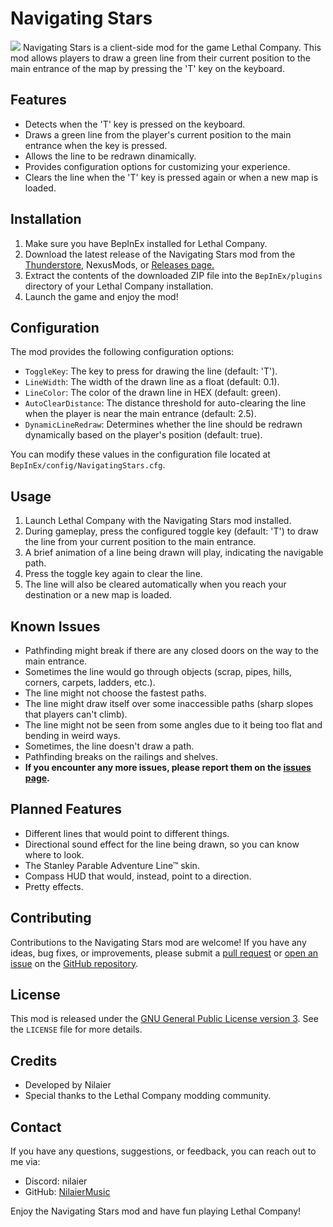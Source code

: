 # Navigating Stars
![](https://i.imgur.com/AxeJT4T.png)
Navigating Stars is a client-side mod for the game Lethal Company. This mod allows players to draw a green line from their current position to the main entrance of the map by pressing the 'T' key on the keyboard.

## Features

- Detects when the 'T' key is pressed on the keyboard.
- Draws a green line from the player's current position to the main entrance when the key is pressed.
- Allows the line to be redrawn dinamically.
- Provides configuration options for customizing your experience.
- Clears the line when the 'T' key is pressed again or when a new map is loaded.

## Installation

1. Make sure you have BepInEx installed for Lethal Company.
2. Download the latest release of the Navigating Stars mod from the [Thunderstore,](https://thunderstore.io/c/lethal-company/p/Nilaier/NavigatingStars/) NexusMods, or [Releases page.](https://github.com/NilaierMusic/NavigatingStars/releases)
3. Extract the contents of the downloaded ZIP file into the `BepInEx/plugins` directory of your Lethal Company installation.
4. Launch the game and enjoy the mod!

## Configuration

The mod provides the following configuration options:

- `ToggleKey`: The key to press for drawing the line (default: 'T').
- `LineWidth`: The width of the drawn line as a float (default: 0.1).
- `LineColor`: The color of the drawn line in HEX (default: green).
- `AutoClearDistance`: The distance threshold for auto-clearing the line when the player is near the main entrance (default: 2.5).
- `DynamicLineRedraw`: Determines whether the line should be redrawn dynamically based on the player's position (default: true).

You can modify these values in the configuration file located at `BepInEx/config/NavigatingStars.cfg`.

## Usage

1. Launch Lethal Company with the Navigating Stars mod installed.
2. During gameplay, press the configured toggle key (default: 'T') to draw the line from your current position to the main entrance.
3. A brief animation of a line being drawn will play, indicating the navigable path.
4. Press the toggle key again to clear the line.
5. The line will also be cleared automatically when you reach your destination or a new map is loaded.

## Known Issues

- Pathfinding might break if there are any closed doors on the way to the main entrance.
- Sometimes the line would go through objects (scrap, pipes, hills, corners, carpets, ladders, etc.).
- The line might not choose the fastest paths.
- The line might draw itself over some inaccessible paths (sharp slopes that players can't climb).
- The line might not be seen from some angles due to it being too flat and bending in weird ways.
- Sometimes, the line doesn't draw a path.
- Pathfinding breaks on the railings and shelves.
- **If you encounter any more issues, please report them on the [issues page](https://github.com/NilaierMusic/NavigatingStars/issues).**

## Planned Features

- Different lines that would point to different things.
- Directional sound effect for the line being drawn, so you can know where to look.
- The Stanley Parable Adventure Line™ skin.
- Compass HUD that would, instead, point to a direction.
- Pretty effects.

## Contributing

Contributions to the Navigating Stars mod are welcome! If you have any ideas, bug fixes, or improvements, please submit a [pull request](https://github.com/NilaierMusic/NavigatingStars/pulls) or [open an issue](https://github.com/NilaierMusic/NavigatingStars/issues) on the [GitHub repository](https://github.com/NilaierMusic/NavigatingStars).

## License

This mod is released under the [GNU General Public License version 3](https://opensource.org/license/gpl-3-0). See the `LICENSE` file for more details.

## Credits

- Developed by Nilaier
- Special thanks to the Lethal Company modding community.

## Contact

If you have any questions, suggestions, or feedback, you can reach out to me via:

- Discord: nilaier
- GitHub: [NilaierMusic](https://github.com/NilaierMusic)

Enjoy the Navigating Stars mod and have fun playing Lethal Company!
